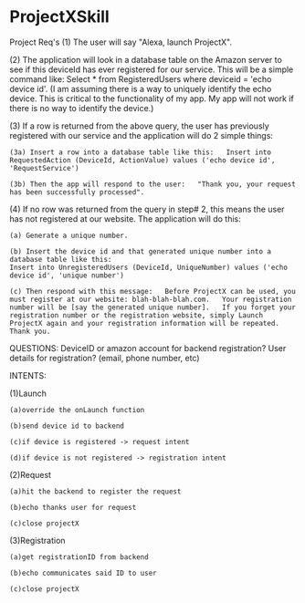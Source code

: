 # ProjectXSkill

Project Req's
(1) The user will say "Alexa, launch ProjectX".   

(2) The application will look in a database table on the Amazon server to see if this deviceId has ever registered for our service.   This will be a simple command like:  Select * from RegisteredUsers where deviceid = 'echo device id'.   (I am assuming there is a way to uniquely identify the echo device.  This is critical to the functionality of my app.  My app will not work if there is no way to identify the device.)

(3) If a row is returned from the above query, the user has previously registered with our service and the application will do 2 simple things:

	(3a) Insert a row into a database table like this:   Insert into RequestedAction (DeviceId, ActionValue) values ('echo device id', 'RequestService') 

	(3b) Then the app will respond to the user:   "Thank you, your request has been successfully processed".     

(4) If no row was returned from the query in step# 2, this means the user has not registered at our website.  The application will do this:

	(a) Generate a unique number.

	(b) Insert the device id and that generated unique number into a database table like this:   
	Insert into UnregisteredUsers (DeviceId, UniqueNumber) values ('echo device id', 'unique number')  

	(c) Then respond with this message:   Before ProjectX can be used, you must register at our website: blah-blah-blah.com.   Your registration number will be [say the generated unique number].   If you forget your registration number or the registration website, simply Launch ProjectX again and your registration information will be repeated.  Thank you.

QUESTIONS:
DeviceID or amazon account for backend registration?
User details for registration? (email, phone number, etc)

INTENTS:

(1)Launch

	(a)override the onLaunch function

	(b)send device id to backend

	(c)if device is registered -> request intent

	(d)if device is not registered -> registration intent

(2)Request

	(a)hit the backend to register the request

	(b)echo thanks user for request

	(c)close projectX

(3)Registration

	(a)get registrationID from backend

	(b)echo communicates said ID to user
	
	(c)close projectX